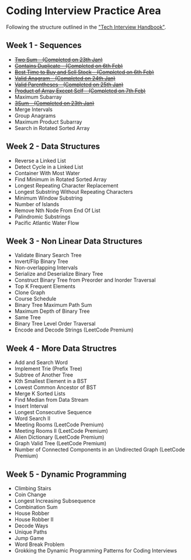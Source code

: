 # Coding Interview Practice Area

Following the structure outlined in the ["Tech Interview Handbook"](https://techinterviewhandbook.org/best-practice-questions/). 

## Week 1 - Sequences
- [~~Two Sum - (Completed on 23th Jan)~~](./problems/two_sums.py)
- [~~Contains Duplicate - (Completed on 6th Feb)~~](./problems/contains_duplicate.py)
- [~~Best Time to Buy and Sell Stock - (Completed on 6th Feb)~~](./problems/buy_sell_stock.py)
- [~~Valid Anagram - (Completed on 24th Jan)~~](./problems/is_anagram.py)
- [~~Valid Parentheses - (Completed on 25th Jan)~~](./problems/is_valid_parantheses.py)
- [~~Product of Array Except Self - (Completed on 7th Feb)~~](./problems/product_except_self.py)
- Maximum Subarray
- [~~3Sum - (Completed on 23th Jan)~~](./problems/three_sums.py)
- Merge Intervals
- Group Anagrams
- Maximum Product Subarray
- Search in Rotated Sorted Array

## Week 2 - Data Structures
- Reverse a Linked List
- Detect Cycle in a Linked List
- Container With Most Water
- Find Minimum in Rotated Sorted Array
- Longest Repeating Character Replacement
- Longest Substring Without Repeating Characters
- Minimum Window Substring
- Number of Islands
- Remove Nth Node From End Of List
- Palindromic Substrings
- Pacific Atlantic Water Flow

## Week 3 - Non Linear Data Structures
- Validate Binary Search Tree
- Invert/Flip Binary Tree
- Non-overlapping Intervals
- Serialize and Deserialize Binary Tree
- Construct Binary Tree from Preorder and Inorder Traversal
- Top K Frequent Elements
- Clone Graph
- Course Schedule
- Binary Tree Maximum Path Sum
- Maximum Depth of Binary Tree
- Same Tree
- Binary Tree Level Order Traversal
- Encode and Decode Strings (LeetCode Premium)

## Week 4 - More Data Structres
- Add and Search Word
- Implement Trie (Prefix Tree)
- Subtree of Another Tree
- Kth Smallest Element in a BST
- Lowest Common Ancestor of BST
- Merge K Sorted Lists
- Find Median from Data Stream
- Insert Interval
- Longest Consecutive Sequence
- Word Search II
- Meeting Rooms (LeetCode Premium)
- Meeting Rooms II (LeetCode Premium)
- Alien Dictionary (LeetCode Premium)
- Graph Valid Tree (LeetCode Premium)
- Number of Connected Components in an Undirected Graph (LeetCode Premium)

## Week 5 - Dynamic Programming
- Climbing Stairs
- Coin Change
- Longest Increasing Subsequence
- Combination Sum
- House Robber
- House Robber II
- Decode Ways
- Unique Paths
- Jump Game
- Word Break Problem
- Grokking the Dynamic Programming Patterns for Coding Interviews